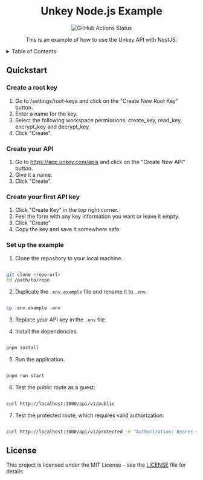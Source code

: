 
<h1 align="center">Unkey Node.js Example</h1>
<p align="center">
  <img alt="GitHub Actions Status" src="https://github.com/sondr3/astro-compressor/workflows/pipeline/badge.svg" />
</p>

<p align="center">
  This is an example of how to use the Unkey API with NestJS.
</p>

<details>
<summary>Table of Contents</summary>
<br />

## Table of Contents

- [Quickstart](#quickstart)
  - [Create a root key](#create-a-root-key)
  - [Create your API](#create-your-api)
  - [Create your first API key](#create-your-first-api-key)
  - [Set up the example](#set-up-the-example)
- [License](#license)
  </details>

## Quickstart

### Create a root key

1. Go to /settings/root-keys and click on the "Create New Root Key" button.
2. Enter a name for the key.
3. Select the following workspace permissions: create_key, read_key, encrypt_key and decrypt_key.
4. Click "Create".

### Create your API

1. Go to <https://app.unkey.com/apis> and click on the "Create New API" button.
2. Give it a name.
3. Click "Create".

### Create your first API key

1. Click "Create Key" in the top right corner.
2. Feel the form with any key information you want or leave it empty.
3. Click "Create"
4. Copy the key and save it somewhere safe.

### Set up the example

1. Clone the repository to your local machine.

```bash

git clone <repo-url>
cd /path/to/repo

```

2. Duplicate the `.env.example` file and rename it to `.env`.

```bash

cp .env.example .env

```

3. Replace your API key in the `.env` file.

4. Install the dependencies.

```bash

pnpm install

```

5. Run the application.

```bash

pnpm run start

```

6. Test the public route as a guest:

```bash

curl http://localhost:3000/api/v1/public

```

7. Test the protected route, which requires valid authorization:

```bash

curl http://localhost:3000/api/v1/protected -H "Authorization: Bearer <YOUR_API_KEY>"

```

## License

This project is licensed under the MIT License - see the [LICENSE](LICENSE) file for details.
